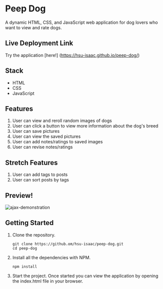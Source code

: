 # Peep Dog

A dynamic HTML, CSS, and JavaScript web application for dog lovers who want to view and rate dogs.

## Live Deployment Link

Try the application [here!] (https://hsu-isaac.github.io/peep-dog/)

## Stack
- HTML
- CSS
- JavaScript

## Features
1. User can view and reroll random images of dogs
2. User can click a button to view more information about the dog's breed
3. User can save pictures
4. User can view the saved pictures
5. User can add notes/ratings to saved images
6. User can revise notes/ratings

## Stretch Features
1. User can add tags to posts
2. User can sort posts by tags

## Preview!

![ajax-demonstration](https://user-images.githubusercontent.com/85271794/134747219-ac71569d-914d-4efc-9351-f62a9a6c6d4d.gif)

## Getting Started
1. Clone the repository.
     ```shell
    git clone https://github.om/hsu-isaac/peep-dog.git
    cd peep-dog
    ```
2. Install all the dependencies with NPM.
    ```shell
    npm install
    ```
3. Start the project. Once started you can view the application by opening the index.html file in your browser.
